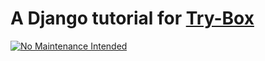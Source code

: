 # A Django tutorial for [Try-Box](http://try-box.com)

[![No Maintenance Intended](http://unmaintained.tech/badge.svg)](http://unmaintained.tech/)
